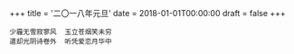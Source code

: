 +++
title = '二〇一八年元旦'
date = 2018-01-01T00:00:00
draft = false
+++



```text
少霾无雪寂寥风  玉立苍烟笑未穷
遣却光阴诗卷外  听凭爱恋月华中
```
